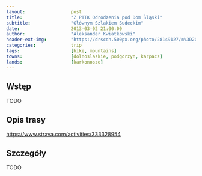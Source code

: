 ```yaml
---
layout:                 post
title:                  "Z PTTK Odrodzenia pod Dom Śląski"
subtitle:               "Głównym Szlakiem Sudeckim"
date:                   2013-03-02 21:00:00
author:                 "Aleksander Kwiatkowski"
header-ext-img:         "https://drscdn.500px.org/photo/28149127/m%3D2048/aad9f95f41b5dabe9ecff196f1ae8298"
categories:             trip
tags:                   [hike, mountains]
towns:                  [dolnoslaskie, podgorzyn, karpacz]
lands:                  [karkonosze]
---
```


Wstęp
-----

TODO

Opis trasy
----------

https://www.strava.com/activities/333328954

Szczegóły
---------

TODO